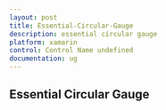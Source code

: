 ```yaml
---
layout: post
title: Essential-Circular-Gauge
description: essential circular gauge
platform: xamarin
control: Control Name undefined
documentation: ug
---
```


## Essential Circular Gauge

